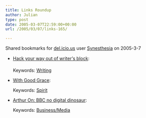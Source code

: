 ```yaml
---
title: Links Roundup
author: Julian
type: post
date: 2005-03-07T22:59:00+00:00
url: /2005/03/07/links-165/

---
```

Shared bookmarks for [del.icio.us][1] user  [Synesthesia][2] on 2005-3-7

  * [Hack your way out of writer&#8217;s block][3]:
   
    Keywords: [Writing][4]
  * [With Good Grace][5]:
   
    Keywords: [Spirit][6]
  * [Arthur On: BBC no digital dinosaur][7]:
   
    Keywords: [Business/Media][8]

 [1]: https://del.icio.us/
 [2]: https://del.icio.us/synesthesia
 [3]: https://www.43folders.com/2004/11/hack_your_way_o_1.html "https://www.43folders.com/2004/11/hack_your_way_o_1.html"
 [4]: https://del.icio.us/synesthesia/Writing
 [5]: https://www.kathrynpetro.com/mindfullife/archives/000803.html "https://www.kathrynpetro.com/mindfullife/archives/000803.html"
 [6]: https://del.icio.us/synesthesia/Spirit
 [7]: https://www.netimperative.com/2005/03/04/bbc_digital_charter "https://www.netimperative.com/2005/03/04/bbc_digital_charter"
 [8]: https://del.icio.us/synesthesia/Business/Media